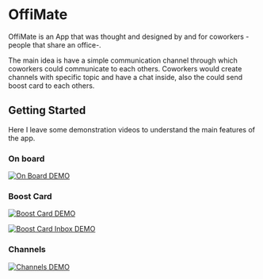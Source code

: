 # OffiMate

OffiMate is an App that was thought and designed by and for coworkers -people that share an office-.

The main idea is have a simple communication channel through which coworkers could communicate to each others. Coworkers would create channels with specific topic and have a chat inside, also the could send boost card to each others.

## Getting Started

Here I leave some demonstration videos to understand the main features of the app.

### On board

[![On Board DEMO](https://img.youtube.com/vi/6kBM5dC5BEg/0.jpg)](https://www.youtube.com/watch?v=6kBM5dC5BEg)

### Boost Card

[![Boost Card DEMO](https://img.youtube.com/vi/TKTVaIYxy4I/0.jpg)](https://www.youtube.com/watch?v=TKTVaIYxy4I)

[![Boost Card Inbox DEMO](https://img.youtube.com/vi/5jFop_eUlxo/0.jpg)](https://www.youtube.com/watch?v=5jFop_eUlxo)

### Channels

[![Channels DEMO](https://img.youtube.com/vi/FG_KDaKjgxo/0.jpg)](https://www.youtube.com/watch?v=FG_KDaKjgxo)
